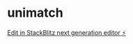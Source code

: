 # unimatch

[Edit in StackBlitz next generation editor ⚡️](https://stackblitz.com/~/github.com/max-254/unimatch)
